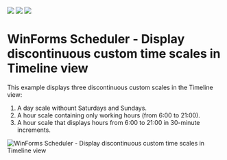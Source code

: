 <!-- default badges list -->
![](https://img.shields.io/endpoint?url=https://codecentral.devexpress.com/api/v1/VersionRange/128636860/19.1.3%2B)
[![](https://img.shields.io/badge/Open_in_DevExpress_Support_Center-FF7200?style=flat-square&logo=DevExpress&logoColor=white)](https://supportcenter.devexpress.com/ticket/details/E1480)
[![](https://img.shields.io/badge/📖_How_to_use_DevExpress_Examples-e9f6fc?style=flat-square)](https://docs.devexpress.com/GeneralInformation/403183)
<!-- default badges end -->
# WinForms Scheduler - Display discontinuous custom time scales in Timeline view

This example displays three discontinuous custom scales in the Timeline view:

1. A day scale withount Saturdays and Sundays.
2. A hour scale containing only working hours (from 6:00 to 21:00).
3. A hour scale that displays hours from 6:00 to 21:00 in 30-minute increments. 

![WinForms Scheduler - Display discontinuous custom time scales in Timeline view](https://github.com/DevExpress-Examples/three-discontinuous-custom-time-scales-for-the-timeline-view-e1480/blob/19.1.3%2B/media/winforms-scheduler-timeline.png)

